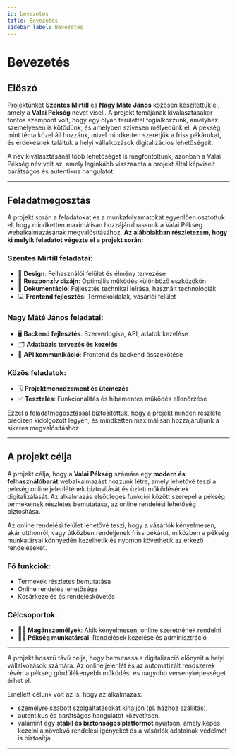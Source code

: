 ```yaml
---
id: bevezetes
title: Bevezetés
sidebar_label: Bevezetés
---
```


# Bevezetés

## Előszó

Projektünket **Szentes Mirtill** és **Nagy Máté János** közösen készítettük el, amely a **Valai Pékség** nevet viseli. A projekt témájának kiválasztásakor fontos szempont volt, hogy egy olyan területtel foglalkozzunk, amelyhez személyesen is kötődünk, és amelyben szívesen mélyedünk el. A pékség, mint téma közel áll hozzánk, mivel mindketten szeretjük a friss pékárukat, és érdekesnek találtuk a helyi vállalkozások digitalizációs lehetőségeit.

A név kiválasztásánál több lehetőséget is megfontoltunk, azonban a Valai Pékség név volt az, amely leginkább visszaadta a projekt által képviselt barátságos és autentikus hangulatot.


---

## Feladatmegosztás

A projekt során a feladatokat és a munkafolyamatokat egyenlően osztottuk el, hogy mindketten maximálisan hozzájárulhassunk a Valai Pékség webalkalmazásának megvalósításához. **Az alábbiakban részletezem, hogy ki melyik feladatot végezte el a projekt során:**

### Szentes Mirtill feladatai:
- 🎨 **Design**: Felhasználói felület és élmény tervezése
- 📱 **Reszponzív dizájn**: Optimális működés különböző eszközökön
- 📄 **Dokumentáció**: Fejlesztés technikai leírása, használt technológiák
- 💻 **Frontend fejlesztés**: Termékoldalak, vásárlói felület

### Nagy Máté János feladatai:
- 🖥️ **Backend fejlesztés**: Szerverlogika, API, adatok kezelése
- 🗂️ **Adatbázis tervezés és kezelés**
- 🔄 **API kommunikáció**: Frontend és backend összekötése

### Közös feladatok:
- 🗓️ **Projektmenedzsment és ütemezés**
- ✅ **Tesztelés**: Funkcionalitás és hibamentes működés ellenőrzése


Ezzel a feladatmegosztással biztosítottuk, hogy a projekt minden részlete precízen kidolgozott legyen, és mindketten maximálisan hozzájáruljunk a sikeres megvalósításhoz.

---

## A projekt célja

A projekt célja, hogy a **Valai Pékség** számára egy **modern és felhasználóbarát** webalkalmazást hozzunk létre, amely lehetővé teszi a pékség online jelenlétének biztosítását és üzleti működésének digitalizálását. Az alkalmazás elsődleges funkciói között szerepel a pékség termékeinek részletes bemutatása, az online rendelési lehetőség biztosítása. 

Az online rendelési felület lehetővé teszi, hogy a vásárlók kényelmesen, akár otthonról, vagy útközben rendeljenek friss pékárut, miközben a pékség munkatársai könnyedén kezelhetik és nyomon követhetik az érkező rendeléseket.

### Fő funkciók:
- Termékek részletes bemutatása
- Online rendelés lehetősége
- Kosárkezelés és rendeléskövetés

### Célcsoportok:
- 🧍‍♀️ **Magánszemélyek**: Akik kényelmesen, online szeretnének rendelni
- 🧑‍🍳 **Pékség munkatársai**: Rendelések kezelése és adminisztráció

---

A projekt hosszú távú célja, hogy bemutassa a digitalizáció előnyeit a helyi vállalkozások számára. Az online jelenlét és az automatizált rendszerek révén a pékség gördülékenyebb működést és nagyobb versenyképességet érhet el.

Emellett célunk volt az is, hogy az alkalmazás:
- személyre szabott szolgáltatásokat kínáljon (pl. házhoz szállítás),
- autentikus és barátságos hangulatot közvetítsen,
- valamint egy **stabil és biztonságos platformot** nyújtson, amely képes kezelni a növekvő rendelési igényeket és a vásárlók adatainak védelmét is biztosítja.

---
